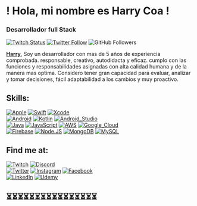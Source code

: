 # ! Hola, mi nombre es Harry Coa !
### Desarrollador full Stack

[![Twitch Status](https://img.shields.io/twitch/status/rharrycoa?style=social)](https://twitch.com/rharryc)
[![Twitter Follow](https://img.shields.io/twitter/follow/rharrycoa?style=social)](https://twitter.com/rharrycoa)
![GitHub Followers](https://img.shields.io/github/followers/harrycoa?style=social)


[**Harry**](https://harrycoa.github.io/appPortafolioCv/), 
Soy un desarrollador con mas de 5 años  de experiencia comprobada. responsable, creativo, autodidacta y eficaz. cumplo  con las funciones y responsabilidades asignadas con alta calidad  humana y de la manera mas optima. Considero  tener  gran capacidad para evaluar,  analizar  y tomar  decisiones, fácil adaptabilidad a los cambios y muy proactivo.

## Skills:
[![Apple](https://img.shields.io/badge/iOS-999999?style=for-the-badge&logo=apple&logoColor=white&labelColor=101010)]()
[![Swift](https://img.shields.io/badge/Swift-FA7343?style=for-the-badge&logo=swift&logoColor=white&labelColor=101010)]()
[![Xcode](https://img.shields.io/badge/Xcode-1575F9?style=for-the-badge&logo=xcode&logoColor=white&labelColor=101010)]()
</br>
[![Android](https://img.shields.io/badge/Android-3DDC84?style=for-the-badge&logo=android&logoColor=white&labelColor=101010)]()
[![Kotlin](https://img.shields.io/badge/Kotlin-0095D5?style=for-the-badge&logo=kotlin&logoColor=white&labelColor=101010)]()
[![Android_Studio](https://img.shields.io/badge/Android_Studio-3DDC84?style=for-the-badge&logo=android-studio&logoColor=white&labelColor=101010)]()
</br>
[![Java](https://img.shields.io/badge/Java-007396?style=for-the-badge&logo=java&logoColor=white&labelColor=101010)]()
[![JavaScript](https://img.shields.io/badge/JavaScript-F7DF1E?style=for-the-badge&logo=javascript&logoColor=white&labelColor=101010)]()
[![AWS](https://img.shields.io/badge/AWS-232F3E?style=for-the-badge&logo=amazon-aws&logoColor=white&labelColor=101010)]()
[![Google_Cloud](https://img.shields.io/badge/Google_Cloud-4285F4?style=for-the-badge&logo=googlecloud&logoColor=white&labelColor=101010)]()
</br>
[![Firebase](https://img.shields.io/badge/Firebase-FFCA28?style=for-the-badge&logo=firebase&logoColor=white&labelColor=101010)]()
[![Node.JS](https://img.shields.io/badge/Node.JS-339933?style=for-the-badge&logo=node.js&logoColor=white&labelColor=101010)]()
[![MongoDB](https://img.shields.io/badge/MongoDB-47A248?style=for-the-badge&logo=mongodb&logoColor=white&labelColor=101010)]()
[![MySQL](https://img.shields.io/badge/MySQL-4479A1?style=for-the-badge&logo=mysql&logoColor=white&labelColor=101010)]()
</br>


## Find me at:


[![Twitch](https://img.shields.io/badge/Twitch-harry-9146FF?style=for-the-badge&logo=twitch&logoColor=white&labelColor=101010)](https://www.twitch.tv/rharryc)
[![Discord](https://img.shields.io/badge/Discord-harry-5865F2?style=for-the-badge&logo=discord&logoColor=white&labelColor=101010)](https://discord.gg/rharryc#8987)
</br>
[![Twitter](https://img.shields.io/badge/Twitter-@harry-1DA1F2?style=for-the-badge&logo=twitter&logoColor=white&labelColor=101010)](https://twitter.com/rharrycoa)
[![Instagram](https://img.shields.io/badge/Instagram-@harry-E4405F?style=for-the-badge&logo=instagram&logoColor=white&labelColor=101010)](https://www.instagram.com/harrycoa)
[![Facebook](https://img.shields.io/badge/Facebook-@harry-1877F2?style=for-the-badge&logo=facebook&logoColor=white&labelColor=101010)](https://www.facebook.com/rharryc)
</br>
[![LinkedIn](https://img.shields.io/badge/LinkedIn-Brais_Moure-0077B5?style=for-the-badge&logo=linkedin&logoColor=white&labelColor=101010)](https://www.linkedin.com/in/rharryc/)
[![Udemy](https://img.shields.io/badge/Udemy-Brais_Moure-EC5252?style=for-the-badge&logo=udemy&logoColor=white&labelColor=101010)](https://www.udemy.com)


## ⏳⏳⏳⏳⏳⏳⏳⏳⏳⏳⏳⏳⏳⏳⏳⏳
## 

</br>
